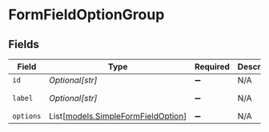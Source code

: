 # FormFieldOptionGroup


## Fields

| Field                                                                    | Type                                                                     | Required                                                                 | Description                                                              | Example                                                                  |
| ------------------------------------------------------------------------ | ------------------------------------------------------------------------ | ------------------------------------------------------------------------ | ------------------------------------------------------------------------ | ------------------------------------------------------------------------ |
| `id`                                                                     | *Optional[str]*                                                          | :heavy_minus_sign:                                                       | N/A                                                                      | 1234                                                                     |
| `label`                                                                  | *Optional[str]*                                                          | :heavy_minus_sign:                                                       | N/A                                                                      | General Channel                                                          |
| `options`                                                                | List[[models.SimpleFormFieldOption](../models/simpleformfieldoption.md)] | :heavy_minus_sign:                                                       | N/A                                                                      |                                                                          |
